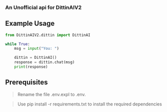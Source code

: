 ### An Unofficial api for DittinAIV2

## Example Usage
```python
from DittinAIV2.dittin import DittinAI

while True:
    msg = input("You: ")

    dittin = DittinAI()
    response = dittin.chat(msg)
    print(response)
```

## Prerequisites
> Rename the file .env.expl to .env.

> Use pip install -r requirements.txt to install the required dependencies
